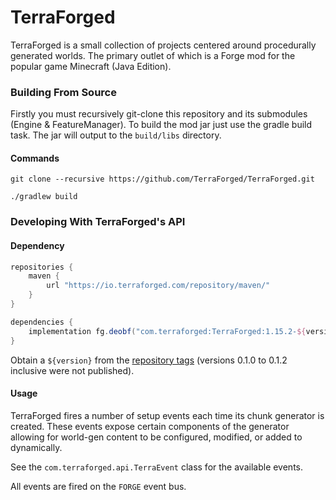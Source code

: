# TerraForged

TerraForged is a small collection of projects centered around procedurally generated worlds.
The primary outlet of which is a Forge mod for the popular game Minecraft (Java Edition).

### Building From Source

Firstly you must recursively git-clone this repository and its submodules (Engine & FeatureManager). To build the
mod jar just use the gradle build task. The jar will output to the `build/libs` directory.

#### Commands
```shell script
git clone --recursive https://github.com/TerraForged/TerraForged.git

./gradlew build
```

### Developing With TerraForged's API

#### Dependency
```groovy
repositories {
    maven { 
        url "https://io.terraforged.com/repository/maven/" 
    }
}

dependencies {
    implementation fg.deobf("com.terraforged:TerraForged:1.15.2-${version}")
}
```

Obtain a `${version}` from the [repository tags](https://github.com/TerraForged/TerraForged/releases) 
(versions 0.1.0 to 0.1.2 inclusive were not published).

#### Usage

TerraForged fires a number of setup events each time its chunk generator is created. These events expose certain
components of the generator allowing for world-gen content to be configured, modified, or added to dynamically.

See the `com.terraforged.api.TerraEvent` class for the available events.

All events are fired on the `FORGE` event bus.
